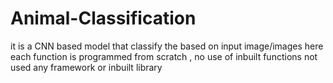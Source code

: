 # Animal-Classification

it is a CNN based model that classify the based on input image/images
here each function is programmed from scratch , no use of inbuilt functions 
not used any framework or inbuilt library

